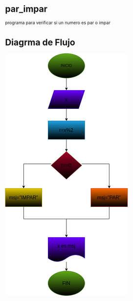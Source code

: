 # par_impar
programa para verificar si un numero es par o impar

# Diagrma de Flujo

![Diagrma de Flujo](diagrama.png "diagrama de flujo")
